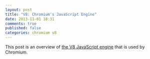 ```yaml
---
layout: post
title: "V8: Chromium's JavaScript Engine"
date: 2013-11-01 18:31
comments: true
published: false
categories: chromium v8
---
```


This post is an overview of
[the V8 JavaScript engine](https://developers.google.com/v8/intro) that is used
by Chromium.

